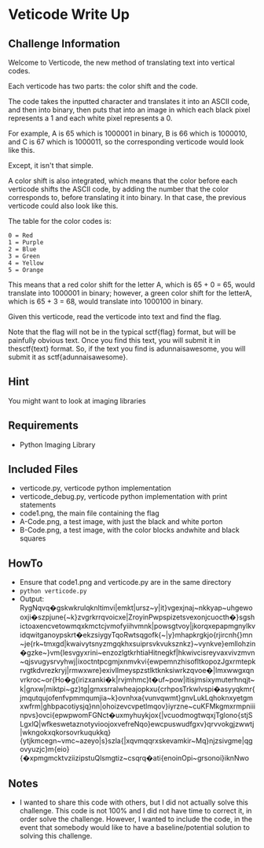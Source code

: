 # Veticode Write Up

## Challenge Information
  Welcome to Verticode, the new method of translating text into vertical codes.

  Each verticode has two parts: the color shift and the code.

  The code takes the inputted character and translates it into an ASCII code, and then into binary, then puts that into an image in which each black pixel represents a 1 and each white pixel represents a 0.

  For example, A is 65 which is 1000001 in binary, B is 66 which is 1000010, and C is 67 which is 1000011, so the corresponding verticode would look like this.

  Except, it isn't that simple.

  A color shift is also integrated, which means that the color before each verticode shifts the ASCII code, by adding the number that the color corresponds to, before translating it into binary. In that case, the previous verticode could also look like this.

  The table for the color codes is:

    0 = Red
    1 = Purple
    2 = Blue
    3 = Green
    4 = Yellow
    5 = Orange

  This means that a red color shift for the letter A, which is 65 + 0 = 65, would translate into 1000001 in binary; however, a green color shift for the letterA, which is 65 + 3 = 68, would translate into 1000100 in binary.

  Given this verticode, read the verticode into text and find the flag.

  Note that the flag will not be in the typical sctf{flag} format, but will be painfully obvious text. Once you find this text, you will submit it in thesctf{text} format. So, if the text you find is adunnaisawesome, you will submit it as sctf{adunnaisawesome}.

## Hint
  You might want to look at imaging libraries

## Requirements
  - Python Imaging Library

## Included Files
  - verticode.py, verticode python implementation
  - verticode_debug.py, verticode python implementation with print statements
  - code1.png, the main file containing the flag
  - A-Code.png, a test image, with just the black and white porton
  - B-Code.png, a test image, with the color blocks andwhite and black squares

## HowTo
  - Ensure that code1.png and verticode.py are in the same directory
  - `python verticode.py`
  - Output:
    RygNqvq�gskwkrulqknltimvi|emkt|ursz~y|it}vgexjnaj~nkkyap~uhgewooxji�szpjune{~k}zvgrkrrqvoicxe|ZroyinPwpspizetsvexonjcuocth�}sgshictoaxencvetowmqxkmctcjvmofyiihvmnk|powsgtvoy|jkorqxepapmgnylkvidqwitganoypskrt�ekzsiygyTqoRwtsqgofk{~|y}mhapkrgkjo{rjircnh{}mn~je{rk~tmxgd|kwaivytsnyzmgqkhxsuiprsvkvuksznkz}~vynkve}emllohzin�gzke~}vm{lesvgyxrini~enzozlgtkrhtiaHitnegkf|hkwivcisreyvaxvivzmvn~qjsvugysrvyhwj|ixoctntpcgmjxnmvkvi{ewpemnzhisofltkopozJgxrmtepkrvgtkdvrezkryj|rmwxwre}exivllmeyspzstlktknksiwrkzqvoe�|lmxwwgxqnvrkroc~or{Ho�g{irizxanki�k|rvjmhmc}t�uf~pow|itisjmsixymuterhnqjt~k|gnxw|miktpi~gz}tg|gmxsrralwheajopkxu{crhposTrkwlvspi�asyyqkmr{jmqutqujofenfvpmmqumjia~k}ovnhxa{vunvqwmt}gnvLukLqhoknxyetgmxwfrm|ghbpacotiysjq}nn|ohoizevcvpetlmqov}iyrzne~cuKFMkgmxrmpniiinpvs}ovci{epwpwomFGNct�uxmyhuykjox{|vcuodmogtwqxjTglono{stjSLgxlQ|wfkeswetaznotyvioojoxvefreNqo}ewcpuswudfgxv}qrvvokgjzwwtj|wkngokxqkorsovrkuqukkq}{ytjkmcegn~vmc~azeyo|s}szla{|xqvmqqrxskevamkir~Mq}njzsivgme|qgovyuzjc}m{eio}{�xpmgmcktvziizipstuQlsmgtiz~csqrq�ati{enoinOpi~grsonoi}iknNwo

## Notes
  - I wanted to share this code with others, but I did not actually solve this challenge. This code is not 100% and I did not have time to correct it, in order solve the challenge. However, I wanted to include the code, in the event that somebody would like to have a baseline/potential solution to solving this challenge.
